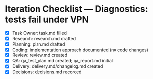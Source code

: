 # Iteration Checklist — Diagnostics: tests fail under VPN

- [x] Task Owner: task.md filled
- [x] Research: research.md drafted
- [x] Planning: plan.md drafted
- [x] Coding: implementation approach documented (no code changes)
- [x] Review: review.md created
- [x] QA: qa_test_plan.md created; qa_report.md initial
- [x] Delivery: delivery.md/changelog.md created
- [x] Decisions: decisions.md recorded
